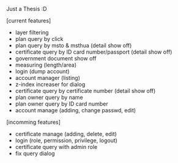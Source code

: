 Just a Thesis :D

[current features]
  - layer filtering
  - plan query by click
  - plan query by msto & msthua (detail show off)
  - certificate query by ID card number/passport (detail show off)
  - government document show off
  - measuring (length/area)
  - login (dump account)
  - account manager (listing)
  - z-index increaser for dialog
  - certificate query by certificate number (detail show off)
  - plan owner query by name
  - plan owner query by ID card number
  - account manage (adding, change passwd, edit)

[incomming features]
  - certificate manage (adding, delete, edit)
  - login (role, permission, privilege, logout)
  - certificate query with admin role
  - fix query dialog


